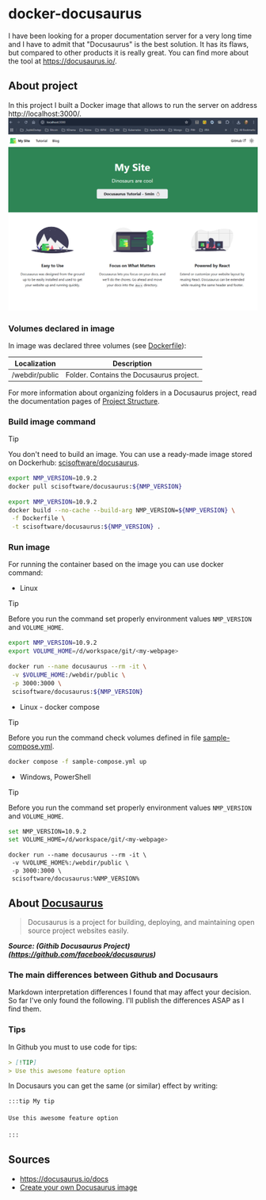 # docker-docusaurus

I have been looking for a proper documentation server for a very long time and I have to admit that "Docusaurus" is the best solution. It has its flaws, but compared to other products it is really great.
You can find more about the tool at https://docusaurus.io/. 

## About project

In this project I built a Docker image that allows to run the server on address http://localhost:3000/.
![http://localhost:3000/](https://github.com/SciSoftwareSlawomirCichy/docker-docusaurus/blob/main/docs/img/localhost_main_page.png?raw=true)

### Volumes declared in image

In image was declared three volumes (see [Dockerfile](Dockerfile)):

| Localization | Description |
| ---- | -------------- |
| /webdir/public | Folder. Contains the Docusaurus project. |

For more information about organizing folders in a Docusaurus project, read the documentation pages of [Project Structure](https://docusaurus.io/docs/installation#project-structure).


### Build image command

> [!TIP]
> You don't need to build an image. You can use a ready-made image stored on Dockerhub: [scisoftware/docusaurus](https://hub.docker.com/repository/docker/scisoftware/docusaurus/general).
> ```bash
> export NMP_VERSION=10.9.2
> docker pull scisoftware/docusaurus:${NMP_VERSION}
> ```


```bash
export NMP_VERSION=10.9.2
docker build --no-cache --build-arg NMP_VERSION=${NMP_VERSION} \
 -f Dockerfile \
 -t scisoftware/docusaurus:${NMP_VERSION} .

```

### Run image

For running the container based on the image you can use docker command:

- Linux

> [!TIP]
> Before you run the command set properly environment values `NMP_VERSION` and `VOLUME_HOME`.
> ```bash
> export NMP_VERSION=10.9.2
> export VOLUME_HOME=/d/workspace/git/<my-webpage>
> ```

```bash
docker run --name docusaurus --rm -it \
 -v $VOLUME_HOME:/webdir/public \
 -p 3000:3000 \
 scisoftware/docusaurus:${NMP_VERSION}
```
- Linux - docker compose

> [!TIP]
> Before you run the command check volumes defined in file [sample-compose.yml](sample-compose.yml).

```bash
docker compose -f sample-compose.yml up
```


- Windows, PowerShell

> [!TIP]
> Before you run the command set properly environment values `NMP_VERSION` and `VOLUME_HOME`.
> ```bash
> set NMP_VERSION=10.9.2
> set VOLUME_HOME=/d/workspace/git/<my-webpage>
> ```

```shell
docker run --name docusaurus --rm -it \
 -v %VOLUME_HOME%:/webdir/public \
 -p 3000:3000 \
 scisoftware/docusaurus:%NMP_VERSION%
```


## About [Docusaurus](https://docusaurus.io/)

> Docusaurus is a project for building, deploying, and maintaining open source project websites easily.

***Source: (Githib Docusaurus Project)(https://github.com/facebook/docusaurus)***

### The main differences between Github and Docusaurs

Markdown interpretation differences I found that may affect your decision. 
So far I've only found the following. I'll publish the differences ASAP as I find them.

### Tips

In Github you must to use code for tips:

```md
> [!TIP]
> Use this awesome feature option
```

In Docusaurs you can get the same (or similar) effect by writing:

```md
:::tip My tip

Use this awesome feature option

:::
```

## Sources

- https://docusaurus.io/docs 
- [Create your own Docusaurus image](https://www.avonture.be/blog/docusaurus-docker/)
